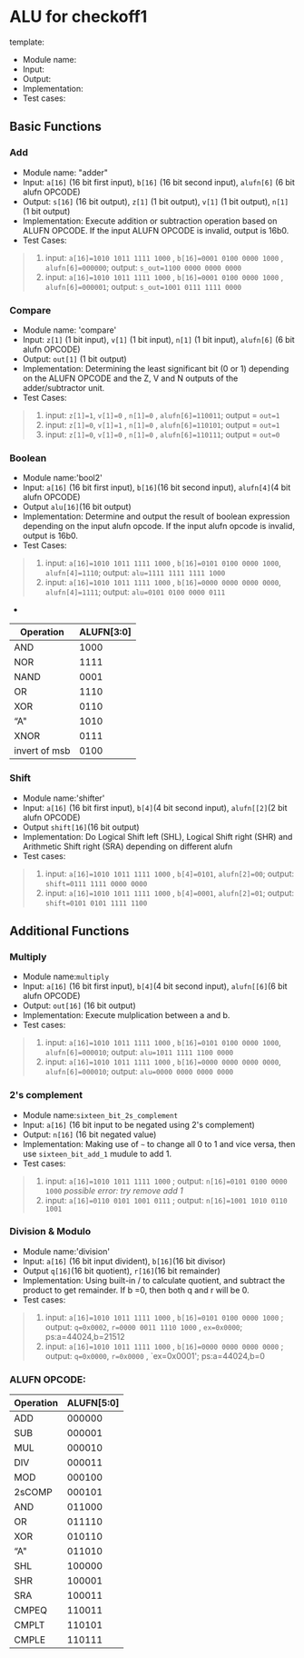 # ALU for checkoff1
template:
- Module name:
- Input:
- Output:
- Implementation: 
- Test cases:
 
## Basic Functions

### Add
- Module name: "adder"
- Input: `a[16]` (16 bit first input), `b[16]` (16 bit second input), `alufn[6]` (6 bit alufn OPCODE)
- Output: `s[16]` (16 bit output), `z[1]` (1 bit output), `v[1]` (1 bit output), `n[1]` (1 bit output)
- Implementation: Execute addition or subtraction operation based on ALUFN OPCODE. If the input ALUFN OPCODE is invalid, output is 16b0.
- Test Cases: 
> 1. input: `a[16]=1010 1011 1111 1000` , `b[16]=0001 0100 0000 1000` , `alufn[6]=000000`; output: `s_out=1100 0000 0000 0000`
> 2. input: `a[16]=1010 1011 1111 1000` , `b[16]=0001 0100 0000 1000` , `alufn[6]=000001`; output: `s_out=1001 0111 1111 0000`

### Compare
- Module name: 'compare'
- Input: `z[1]` (1 bit input), `v[1]` (1 bit input), `n[1]` (1 bit input), `alufn[6]` (6 bit alufn OPCODE)
- Output: `out[1]` (1 bit output)
- Implementation: Determining the least significant bit (0 or 1) depending on the ALUFN OPCODE and the Z, V and N outputs of the adder/subtractor unit.
- Test Cases: 
> 1. input: `z[1]=1`, `v[1]=0` , `n[1]=0` , `alufn[6]=110011`; output = `out=1`
> 2. input: `z[1]=0`, `v[1]=1` , `n[1]=0` , `alufn[6]=110101`; output = `out=1`
> 3. input: `z[1]=0`, `v[1]=0` , `n[1]=0` , `alufn[6]=110111`; output = `out=0`

### Boolean
- Module name:'bool2'
- Input: `a[16]` (16 bit first input), `b[16]`(16 bit second input), `alufn[4]`(4 bit alufn OPCODE)
- Output `alu[16]`(16 bit output)
- Implementation: Determine and output the result of boolean expression depending on the input alufn opcode. If the input alufn opcode is invalid, output is 16b0.
- Test Cases:
> 1. input: `a[16]=1010 1011 1111 1000` , `b[16]=0101 0100 0000 1000`, `alufn[4]=1110`; output: `alu=1111 1111 1111 1000`
> 2. input: `a[16]=1010 1011 1111 1000` , `b[16]=0000 0000 0000 0000`, `alufn[4]=1111`; output: `alu=0101 0100 0000 0111`
-
|Operation|ALUFN[3:0]|
|-------|--------|
| AND | 1000 |
| NOR | 1111 |
| NAND | 0001 |
| OR | 1110 |
| XOR | 0110 |
| “A" | 1010 |
| XNOR | 0111 |
| invert of msb | 0100 |

### Shift
- Module name:'shifter'
- Input: `a[16]` (16 bit first input), `b[4]`(4 bit second input), `alufn[[2]`(2 bit alufn OPCODE)
- Output `shift[16]`(16 bit output)
- Implementation: Do Logical Shift left (SHL),	Logical Shift right (SHR) and Arithmetic Shift right (SRA)	depending on different alufn
- Test cases:
> 1. input: `a[16]=1010 1011 1111 1000` , `b[4]=0101`, `alufn[2]=00`; output: `shift=0111 1111 0000 0000`
> 2. input: `a[16]=1010 1011 1111 1000` , `b[4]=0001`, `alufn[2]=01`; output: `shift=0101 0101 1111 1100`

## Additional Functions

### Multiply
- Module name:`multiply`
- Input: `a[16]` (16 bit first input), `b[4]`(4 bit second input), `alufn[[6]`(6 bit alufn OPCODE)
- Output: `out[16]` (16 bit output)
- Implementation: Execute mulplication between a and b.
- Test cases: 
> 1. input: `a[16]=1010 1011 1111 1000` , `b[16]=0101 0100 0000 1000`, `alufn[6]=000010`; output: `alu=1011 1111 1100 0000`
> 2. input: `a[16]=1010 1011 1111 1000` , `b[16]=0000 0000 0000 0000`, `alufn[6]=000010`; output: `alu=0000 0000 0000 0000`

### 2's complement
- Module name:`sixteen_bit_2s_complement`
- Input: `a[16]` (16 bit input to be negated using 2's complement)
- Output: `n[16]` (16 bit negated value)
- Implementation: Making use of `~` to change all 0 to 1 and vice versa, then use `sixteen_bit_add_1` mudule to add 1.
- Test cases: 
> 1. input:  `a[16]=1010 1011 1111 1000` ; output: `n[16]=0101 0100 0000 1000`  *possible error: try remove add 1*  
> 2. input:  `a[16]=0110 0101 1001 0111` ; output: `n[16]=1001 1010 0110 1001`
### Division & Modulo
- Module name:'division'
- Input: `a[16]` (16 bit input divident), `b[16]`(16 bit divisor)
- Output `q[16]`(16 bit quotient), `r[16]`(16 bit remainder)
- Implementation: Using built-in / to calculate quotient, and subtract the product to get remainder. If b =0, then both q and r will be 0.
- Test cases:
> 1. input:  `a[16]=1010 1011 1111 1000` , `b[16]=0101 0100 0000 1000` ; output: `q=0x0002`, `r=0000 0011 1110 1000` , `ex=0x0000`; ps:a=44024,b=21512  
> 2. input:  `a[16]=1010 1011 1111 1000` , `b[16]=0000 0000 0000 0000` ; output: `q=0x0000`, `r=0x0000` , `ex=0x0001'; ps:a=44024,b=0


### ALUFN OPCODE:
|Operation|ALUFN[5:0]|
|-------|--------|
| ADD | 000000 |
| SUB | 000001 |
| MUL | 000010 |
| DIV | 000011 |
| MOD | 000100 |
| 2sCOMP | 000101 |
| AND | 011000 |
| OR | 011110 |
| XOR | 010110 |
| “A" | 011010 |
| SHL | 100000 |
| SHR | 100001 |
| SRA | 100011 |
| CMPEQ | 110011 |
| CMPLT | 110101 |
| CMPLE | 110111 |


